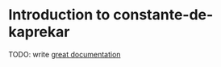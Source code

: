 # Introduction to constante-de-kaprekar

TODO: write [great documentation](http://jacobian.org/writing/what-to-write/)
